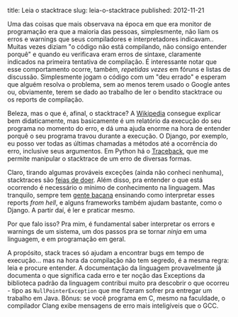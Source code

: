 title: Leia o stacktrace
slug: leia-o-stacktrace
published: 2012-11-21

Uma das coisas que mais observava na época em que era monitor de programação
era que a maioria das pessoas, simplesmente, não liam os erros e warnings que
seus compiladores e interpretadores indicavam.. Muitas vezes diziam "o código
não está compilando, não consigo entender porquê" e quando eu verificava
eram erros de sintaxe, claramente indicados na primeira tentativa de compilação.
É interessante notar que esse comportamento ocorre, também,
*repetidas vezes* em fóruns e listas de discussão. Simplesmente jogam o
código com um "deu errado" e esperam que alguém resolva o problema, sem
ao menos terem usado o Google antes ou, obviamente, terem se dado ao trabalho
de ler o bendito stacktrace ou os reports de compilação.

Beleza, mas o que é, afinal, o stacktrace? A [Wikipedia](http://en.wikipedia.org/wiki/Stack_trace)
consegue explicar bem didaticamente, mas basicamente é um relatório da execução
do seu programa no momento do erro, e dá uma ajuda enorme na hora de entender
porquê o seu programa travou durante a execução. O Django, por exemplo, eu
posso ver todas as últimas chamadas a métodos até a ocorrência do erro,
inclusive seus argumentos. Em Python há o
[Traceback](http://docs.python.org/2/library/traceback.html), que me permite
manipular o stacktrace de um erro de diversas formas.

Claro, tirando algumas prováveis exceções (ainda não conheci nenhuma),
stacktraces são [feias de doer](http://www.urubatan.com.br/mensagens-de-erro-sao-feias-mas-nao-mentem-nem-mordem/).
Além disso, pra entender o que está ocorrendo é necessário o mínimo de conhecimento
na linguagem. Mas tranquilo, sempre tem [gente bacana](http://macoli.wordpress.com/2010/02/20/noobs-e-stacktraces/)
ensinando como interpretar esses reports *from hell*, e alguns frameworks
também ajudam bastante, como o Django. A partir daí, é ler e praticar mesmo.

Por que falo isso? Pra mim, é fundamental saber interpretar os errors e
warnings de um sistema, um dos passos pra se tornar *ninja* em uma linguagem,
e em programação em geral.

A propósito, stack traces só ajudam a encontrar bugs em tempo de execução...
mas na hora da compilação não tem segredo, é a mesma regra: leia e procure
entender. A documentação da linguagem provavelmente já documenta o que significa
cada erro e ter noção das Exceptions da biblioteca padrão da linguagem contribui
muito pra descobrir o que ocorreu - tipo as <code>NullPointerException</code>
que me fizeram sofrer pra entregar um trabalho em Java. Bônus: se você programa
em C, mesmo na faculdade, o compilador Clang exibe
mensagens de erro mais inteligíveis que o GCC.

